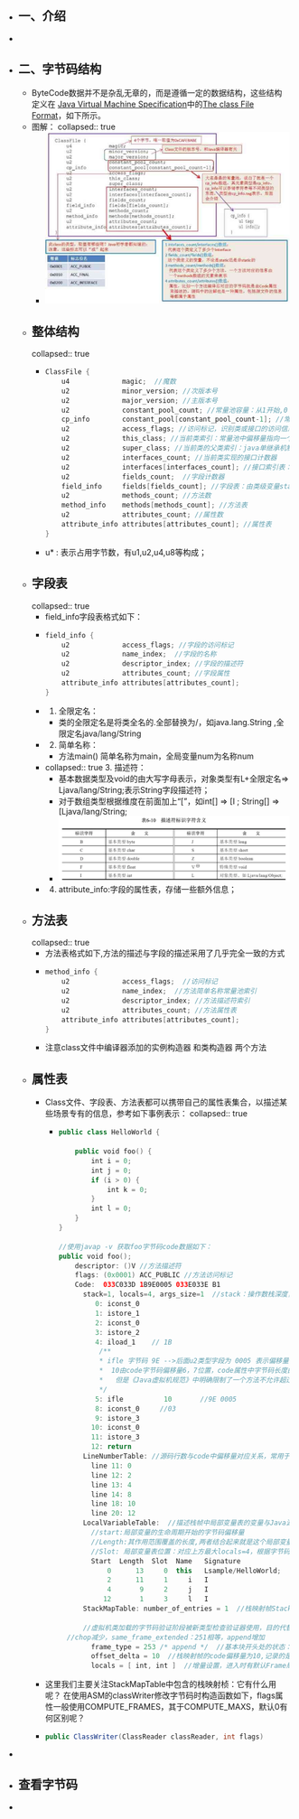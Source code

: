 - ## 一、介绍
-
- ## 二、字节码结构
	- ByteCode数据并不是杂乱无章的，而是遵循一定的数据结构，这些结构定义在 [Java Virtual Machine Specification](https://docs.oracle.com/javase/specs/jvms/se8/html/index.html)中的[The class File Format](https://docs.oracle.com/javase/specs/jvms/se8/html/jvms-4.html)，如下所示。
	- 图解：
	  collapsed:: true
		- ![image.png](../assets/image_1678348533189_0.png)
	- ## 整体结构
	  collapsed:: true
		- ```kotlin
		  ClassFile {
		      u4             magic;  //魔数
		      u2             minor_version; //次版本号
		      u2             major_version; //主版本号
		      u2             constant_pool_count; //常量池容量：从1开始,0：不引用任何一个常量池数据
		      cp_info        constant_pool[constant_pool_count-1]; //常量数据，数据构成有17种，以首位u1表示tag类型
		      u2             access_flags; //访问标记，识别类或接口的访问信息如：ACC_PUBLIC;ACC_ABSTRACT,由于每个标记占用二进制位不同，使用｜表示交集；
		      u2             this_class; //当前类索引：常量池中偏移量指向一个类型为CONSTANT_Class_info的类描述符常量
		      u2             super_class; //当前类的父类索引：java单继承机制
		      u2             interfaces_count; //当前类实现的接口计数器
		      u2             interfaces[interfaces_count]; //接口索引表：常量池中偏移量
		      u2             fields_count;  //字段计数器
		      field_info     fields[fields_count]; //字段表：由类级变量static和实例变量(全局)，不包括局部变量
		      u2             methods_count; //方法数
		      method_info    methods[methods_count]; //方法表
		      u2             attributes_count; //属性数
		      attribute_info attributes[attributes_count]; //属性表
		  }
		  ```
		- u* : 表示占用字节数，有u1,u2,u4,u8等构成；
	- ## 字段表
	  collapsed:: true
		- field_info字段表格式如下：
		- ```java
		  field_info {
		      u2             access_flags; //字段的访问标记
		      u2             name_index;  //字段的名称
		      u2             descriptor_index; //字段的描述符
		      u2             attributes_count; //字段属性
		      attribute_info attributes[attributes_count];
		  }
		  ```
		- 1. 全限定名：
			- 类的全限定名是将类全名的.全部替换为/，如java.lang.String ,全限定名java/lang/String
		- 2. 简单名称：
			- 方法main() 简单名称为main，全局变量num为名称num
		- collapsed:: true
		  3. 描述符：
			- 基本数据类型及void的由大写字母表示，对象类型有L+全限定名=> Ljava/lang/String;表示String字段描述符；
			- 对于数组类型根据维度在前面加上“[”，如int[] => [I ;        String[] => [Ljava/lang/String;
			- ![image.png](../assets/image_1678355972747_0.png)
		- 4. attribute_info:字段的属性表，存储一些额外信息；
	- ## 方法表
	  collapsed:: true
		- 方法表格式如下,方法的描述与字段的描述采用了几乎完全一致的方式
		- ```java
		  method_info {
		      u2             access_flags;  //访问标记
		      u2             name_index;  //方法简单名称常量池索引
		      u2             descriptor_index; //方法描述符索引
		      u2             attributes_count; //方法属性表
		      attribute_info attributes[attributes_count];
		  }
		  ```
		- 注意class文件中编译器添加的实例构造器<init> 和类构造器<clint> 两个方法
	- ## 属性表
		- Class文件、字段表、方法表都可以携带自己的属性表集合，以描述某些场景专有的信息，参考如下事例表示：
		  collapsed:: true
			- ```kotlin
			  public class HelloWorld {
			  
			      public void foo() {
			          int i = 0;
			          int j = 0;
			          if (i > 0) {
			              int k = 0;
			          }
			          int l = 0;
			      }
			  }
			  
			  //使用javap -v 获取foo字节码code数据如下：
			  public void foo();
			      descriptor: ()V //方法描述符
			      flags: (0x0001) ACC_PUBLIC //方法访问标记
			      Code:  033C033D 1B9E0005 033E033E B1
			        stack=1, locals=4, args_size=1  //stack：操作数栈深度，locals：局部变量表，args_size：方法参数的个数，包括方法参数、this
			           0: iconst_0
			           1: istore_1
			           2: iconst_0
			           3: istore_2
			           4: iload_1    // 1B
			            /**
			            * ifle 字节码 9E -->后面u2类型字段为 0005 表示偏移量，当前5 + 偏移量 = 10
			            *  10由code字节码偏移量6，7位置，code属性中字节码长度由u4表示，
			            *   但是《Java虚拟机规范》中明确限制了一个方法不允许超过65535条字节码指令，即实际只使用了u2的长度，如果超过这个限制，Javac编译器就会拒绝编译，因此这里使用u2表示跳转字节码偏移量
			            */
			           5: ifle          10       //9E 0005
			           8: iconst_0     //03
			           9: istore_3
			          10: iconst_0
			          11: istore_3
			          12: return
			        LineNumberTable: //源码行数与code中偏移量对应关系，常用于log中输出日志
			          line 11: 0
			          line 12: 2
			          line 13: 4
			          line 14: 8
			          line 18: 10
			          line 20: 12
			        LocalVariableTable:  //描述栈帧中局部变量表的变量与Java源码中定义的变量之间的关系
			          //start:局部变量的生命周期开始的字节码偏移量
			          //Length:其作用范围覆盖的长度,两者结合起来就是这个局部变量在字节码之中的作用域范围
			          //Slot: 局部变量表位置：对应上方最大locals=4，根据字节码可以验证stack最大为1
			          Start  Length  Slot  Name   Signature  
			              0      13     0  this   Lsample/HelloWorld;
			              2      11     1     i   I
			              4       9     2     j   I
			             12       1     3     l   I
			        StackMapTable: number_of_entries = 1  //栈映射帧Stack Map Frame个数：1
			        
			        //虚拟机类加载的字节码验证阶段被新类型检查验证器使用，目的代替以前比较消耗性能的基于数据流分析的类型推导验证器；其中记录的是一个方法中操作数栈与局部变量区的类型在一些特定位置的状态。
			  	//chop减少，same_frame_extended：251相等，append增加
			          frame_type = 253 /* append */  //基本块开头处的状态：frame_type = 251，表示多了2个局部变量，append 增加变量，chop 减少变量
			          offset_delta = 10  //栈映射帧的code偏移量为10,记录的是if跳转语句
			          locals = [ int, int ]  //增量设置，进入时有默认Frame局部变量区:[this],在10位置变量k已经过了作用域局部变量区：[ this, int, int],增量为 locals = [ int, int ]
			  ```
		- 这里我们主要关注StackMapTable中包含的栈映射桢：它有什么用呢？
		  在使用ASM的classWriter修改字节码时构造函数如下，flags属性一般使用COMPUTE_FRAMES，其于COMPUTE_MAXS，默认0有何区别呢？
		- ```java
		  public ClassWriter(ClassReader classReader, int flags)
		  ```
-
- ## 查看字节码
-